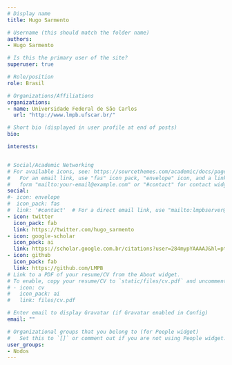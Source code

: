 ```yaml
---
# Display name
title: Hugo Sarmento

# Username (this should match the folder name)
authors:
- Hugo Sarmento

# Is this the primary user of the site?
superuser: true

# Role/position
role: Brasil

# Organizations/Affiliations
organizations:
- name: Universidade Federal de São Carlos
  url: "http://www.lmpb.ufscar.br/"

# Short bio (displayed in user profile at end of posts)
bio:

interests:


# Social/Academic Networking
# For available icons, see: https://sourcethemes.com/academic/docs/page-builder/#icons
#   For an email link, use "fas" icon pack, "envelope" icon, and a link in the
#   form "mailto:your-email@example.com" or "#contact" for contact widget.
social:
#- icon: envelope
#  icon_pack: fas
#  link: '#contact'  # For a direct email link, use "mailto:lmpbserver@gmail.com".
- icon: twitter
  icon_pack: fab
  link: https://twitter.com/hugo_sarmento
- icon: google-scholar
  icon_pack: ai
  link: https://scholar.google.com.br/citations?user=284mypYAAAAJ&hl=pt-BR&oi=ao
- icon: github
  icon_pack: fab
  link: https://github.com/LMPB
# Link to a PDF of your resume/CV from the About widget.
# To enable, copy your resume/CV to `static/files/cv.pdf` and uncomment the lines below.
# - icon: cv
#   icon_pack: ai
#   link: files/cv.pdf

# Enter email to display Gravatar (if Gravatar enabled in Config)
email: ""

# Organizational groups that you belong to (for People widget)
#   Set this to `[]` or comment out if you are not using People widget.
user_groups:
- Nodos
---
```

